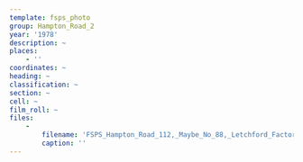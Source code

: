 ```yaml
---
template: fsps_photo
group: Hampton_Road_2
year: '1978'
description: ~
places:
    - ''
coordinates: ~
heading: ~
classification: ~
section: ~
cell: ~
film_roll: ~
files:
    -
        filename: 'FSPS_Hampton_Road_112,_Maybe_No_88,_Letchford_Factory,_10-4-A,_1978.png'
        caption: ''
---
```

